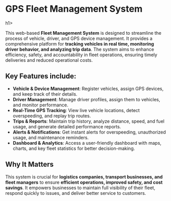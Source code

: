 
<h1> GPS Fleet Management System</h1>h1>

This web-based **Fleet Management System** is designed to streamline the process of vehicle, driver, and GPS device management. It provides a comprehensive platform for **tracking vehicles in real time, monitoring driver behavior, and analyzing trip data**. The system aims to enhance efficiency, safety, and accountability in fleet operations, ensuring timely deliveries and reduced operational costs.

## Key Features include:

* **Vehicle & Device Management**: Register vehicles, assign GPS devices, and keep track of their details.
* **Driver Management**: Manage driver profiles, assign them to vehicles, and monitor performance.
* **Real-Time GPS Tracking**: View live vehicle locations, detect overspeeding, and replay trip routes.
* **Trips & Reports**: Maintain trip history, analyze distance, speed, and fuel usage, and generate detailed performance reports.
* **Alerts & Notifications**: Get instant alerts for overspeeding, unauthorized usage, and maintenance reminders.
* **Dashboard & Analytics**: Access a user-friendly dashboard with maps, charts, and key fleet statistics for better decision-making.

## Why It Matters

This system is crucial for **logistics companies, transport businesses, and fleet managers** to ensure **efficient operations, improved safety, and cost savings**. It empowers businesses to maintain full visibility of their fleet, respond quickly to issues, and deliver better service to customers.

